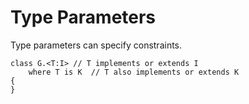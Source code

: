 # Type Parameters

Type parameters can specify constraints.

```
class G.<T:I> // T implements or extends I
	where T is K  // T also implements or extends K
{
}
```